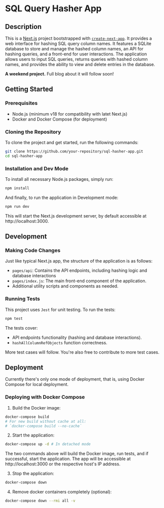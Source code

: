 # SQL Query Hasher App

## Description

This is a [Next.js](https://nextjs.org/) project bootstrapped with [`create-next-app`](https://github.com/vercel/next.js/tree/canary/packages/create-next-app). It provides a web interface for hashing SQL query column names. It features a SQLite database to store and manage the hashed column names, an API for hashing queries, and a front-end for user interactions. The application allows users to input SQL queries, returns queries with hashed column names, and provides the ability to view and delete entries in the database.

**A weekend project.** Full blog about it will follow soon!

## Getting Started

### Prerequisites

- Node.js (minimum v18 for compatibility with latet Next.js)
- Docker and Docker Compose (for deployment)

### Cloning the Repository

To clone the project and get started, run the following commands:

```bash
git clone https://github.com/your-repository/sql-hasher-app.git
cd sql-hasher-app
```

### Installation and Dev Mode

To install all necessary Node.js packages, simply run:

```bash
npm install
```

And finally, to run the application in Development mode:

```bash
npm run dev
```

This will start the Next.js development server, by default accessible
at http://localhost:3000.

## Development

### Making Code Changes

Just like typical Next.js app, the structure of the application is as follows:

- `pages/api`: Contains the API endpoints, including hashing logic and database interactions
- `pages/index.js`: The main front-end component of the application.
- Additional utility scripts and components as needed.

### Running Tests

This project uses `Jest` for unit testing. To run the tests:

```bash
npm test
```

The tests cover:

+ API endpoints functionality (hashing and database interactions).
+ `hashAllColumnRefObjects` function correctness.

More test cases will follow. You're also free to contribute to more test cases.

## Deployment

Currently there's only one mode of deployment, that is, using Docker Compose
for local deployment.

### Deploying with Docker Compose

1. Build the Docker image:

```bash
docker-compose build
# For new build without cache at all: 
# `docker-compose build --no-cache`
```

2. Start the application:

```bash
docker-compose up -d # In detached mode
```

The two commands above will build the Docker image, run tests, and if successful, start the application. The app will be accessible at http://localhost:3000 or the respective host's IP address.

3. Stop the application:

```bash
docker-compose down
```

4. Remove docker containers completely (optional):

```bash
docker-compose down --rmi all -v
```

